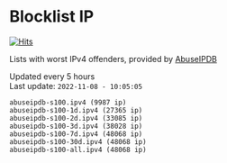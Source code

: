# Blocklist IP

[![Hits](https://hits.seeyoufarm.com/api/count/incr/badge.svg?url=https%3A%2F%2Fgithub.com%2Fborestad%2Fblocklist-ip%2F&count_bg=%2379C83D&title_bg=%23555555&icon=&icon_color=%23E7E7E7&title=hits&edge_flat=false)](https://hits.seeyoufarm.com)

Lists with worst IPv4 offenders, provided by [AbuseIPDB](https://www.abuseipdb.com/)

<!-- FOOTER-PLACEHOLDER -->
Updated every 5 hours<br>
Last update: `2022-11-08 - 10:05:05`
```
abuseipdb-s100.ipv4 (9987 ip)
abuseipdb-s100-1d.ipv4 (27365 ip)
abuseipdb-s100-2d.ipv4 (33085 ip)
abuseipdb-s100-3d.ipv4 (38028 ip)
abuseipdb-s100-7d.ipv4 (48068 ip)
abuseipdb-s100-30d.ipv4 (48068 ip)
abuseipdb-s100-all.ipv4 (48068 ip)
```
